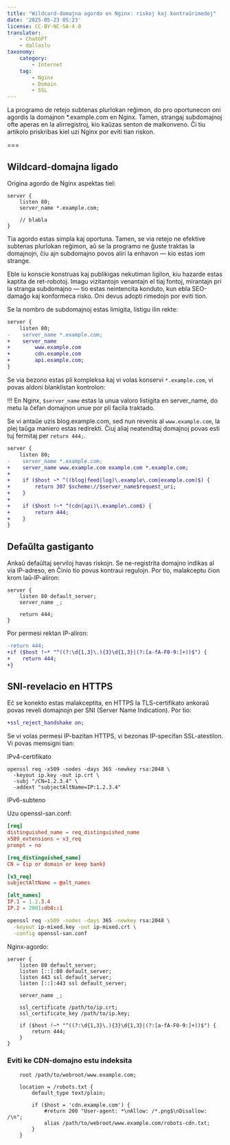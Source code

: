 ```yaml
---
title: "Wildcard-domajna agordo en Nginx: riskoj kaj kontraŭrimedoj"
date: '2025-05-23 05:23'
license: CC-BY-NC-SA-4.0
translator: 
    - ChatGPT
    - dallaslu
taxonomy:
    category:
        - Internet
    tag:
        - Nginx
        - Domain
        - SSL
---
```


La programo de retejo subtenas plurlokan reĝimon, do pro oportunecon oni agordis la domajnon *.example.com en Nginx.
Tamen, strangaj subdomajnoj ofte aperas en la alirregistroj, kio kaŭzas senton de malkonveno.
Ĉi tiu artikolo priskribas kiel uzi Nginx por eviti tian riskon.

===

## Wildcard-domajna ligado

Origina agordo de Nginx aspektas tiel:

```nginx
server {
    listen 80;
    server_name *.example.com;

    // blabla
}
```

Tia agordo estas simpla kaj oportuna. Tamen, se via retejo ne efektive subtenas plurlokan reĝimon, aŭ se la programo ne ĝuste traktas la domajnojn, ĉiu ajn subdomajno povos aliri la enhavon — kio estas iom strange.

Eble iu konscie konstruas kaj publikigas nekutiman ligilon, kiu hazarde estas kaptita de ret-robotoj. Imagu vizitantojn venantajn el tiaj fontoj, mirantajn pri la stranga subdomajno — tio estas neintencita konduto, kun ebla SEO-damaĝo kaj konformeca risko. Oni devus adopti rimedojn por eviti tion.

Se la nombro de subdomajnoj estas limigita, listigu ilin rekte:

```diff
server {
    listen 80;
-    server_name *.example.com;
+    server_name
+        www.example.com
+        cdn.example.com
+        api.example.com;
}
```

Se via bezono estas pli kompleksa kaj vi volas konservi `*.example.com`, vi povas aldoni blanklistan kontrolon:

!!! En Nginx, `$server_name` estas la unua valoro listigita en server_name, do metu la ĉefan domajnon unue por pli facila traktado.

Se vi antaŭe uzis blog.example.com, sed nun revenis al `www.example.com`, la plej taŭga maniero estas redirekti. Ĉiuj aliaj neatenditaj domajnoj povas esti tuj fermitaj per `return 444;`.


```diff
server {
    listen 80;
-    server_name *.example.com;
+    server_name www.example.com example.com *.example.com;
+
+    if ($host ~* ^((blog|feed|log)\.example\.com|example.com)$) {
+        return 307 $scheme://$server_name$request_uri;
+    }
+
+    if ($host !~* ^(cdn|api)\.example\.com$) {
+        return 444;
+    }
}
```

## Defaŭlta gastiganto

Ankaŭ defaŭltaj serviloj havas riskojn. Se ne-registrita domajno indikas al via IP-adreso, en Ĉinio tio povus kontraui regulojn. Por tio, malakceptu ĉion krom laŭ-IP-aliron:

```nginx
server {
    listen 80 default_server;
    server_name _;

    return 444;
}
```

Por permesi rektan IP-aliron:

```diff
-return 444;
+if ($host !~* "^((?:\d{1,3}\.){3}\d{1,3}|(?:[a-fA-F0-9:]+))$") {
+    return 444;
+}
```

## SNI-revelacio en HTTPS

Eĉ se konekto estas malakceptita, en HTTPS la TLS-certifikato ankoraŭ povas reveli domajnojn per SNI (Server Name Indication). Por tio:

```diff
+ssl_reject_handshake on;
````

Se vi volas permesi IP-bazitan HTTPS, vi bezonas IP-specifan SSL-atestilon. Vi povas memsigni tian:

IPv4-certifikato

```shell
openssl req -x509 -nodes -days 365 -newkey rsa:2048 \
  -keyout ip.key -out ip.crt \
  -subj "/CN=1.2.3.4" \
  -addext "subjectAltName=IP:1.2.3.4"
```

IPv6-subteno

Uzu openssl-san.conf:

```toml
[req]
distinguished_name = req_distinguished_name
x509_extensions = v3_req
prompt = no

[req_distinguished_name]
CN = (ip or domain or keep bank)

[v3_req]
subjectAltName = @alt_names

[alt_names]
IP.1 = 1.2.3.4
IP.2 = 2001:db8::1

```

```bash
openssl req -x509 -nodes -days 365 -newkey rsa:2048 \
  -keyout ip-mixed.key -out ip-mixed.crt \
  -config openssl-san.conf
```

Nginx-agordo:

```nginx
server {
    listen 80 default_server;
    listen [::]:80 default_server;
    listen 443 ssl default_server;
    listen [::]:443 ssl default_server;

    server_name _;

    ssl_certificate /path/to/ip.crt;
    ssl_certificate_key /path/to/ip.key;

    if ($host !~* "^((?:\d{1,3}\.){3}\d{1,3}|(?:[a-fA-F0-9:]+))$") {
        return 444;
    }
}
```

### Eviti ke CDN-domajno estu indeksita

```nginx
    root /path/to/webroot/www.example.com;

    location = /robots.txt {
        default_type text/plain;

        if ($host = 'cdn.example.com') {
            #return 200 "User-agent: *\nAllow: /*.png$\nDisallow: /\n";
            alias /path/to/webroot/www.example.com/robots-cdn.txt;
        }
    }
```
